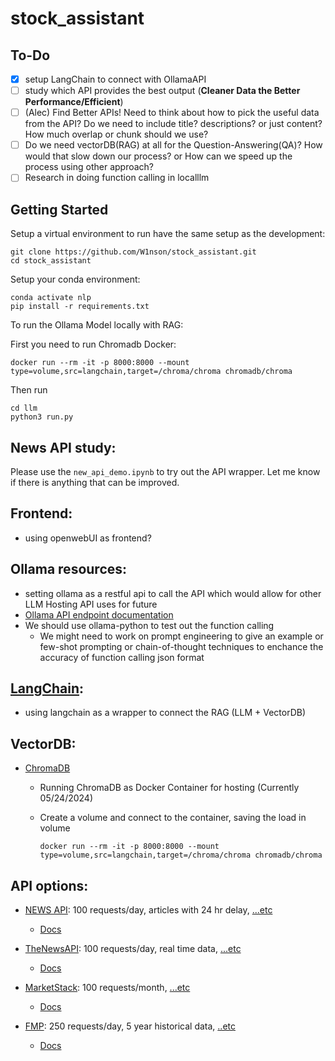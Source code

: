 # stock_assistant


## To-Do
- [x] setup LangChain to connect with OllamaAPI
- [ ] study which API provides the best output (**Cleaner Data the Better Performance/Efficient**)
- [ ] (Alec) Find Better APIs! Need to think about how to pick the useful data from the API? Do we need to include title? descriptions? or just content? How much overlap or chunk should we use? 
- [ ] Do we need vectorDB(RAG) at all for the Question-Answering(QA)? How would that slow down our process? or How can we speed up the process using other approach?
- [ ] Research in doing function calling in localllm 

## Getting Started 

Setup a virtual environment to run have the same setup as the development: 

```
git clone https://github.com/W1nson/stock_assistant.git
cd stock_assistant
```

Setup your conda environment: 
```
conda activate nlp 
pip install -r requirements.txt 
```


To run the Ollama Model locally with RAG: 

First you need to run Chromadb Docker: 
```
docker run --rm -it -p 8000:8000 --mount type=volume,src=langchain,target=/chroma/chroma chromadb/chroma
``` 

Then run 
```
cd llm 
python3 run.py 
```


## News API study: 
Please use the `new_api_demo.ipynb` to try out the API wrapper. 
Let me know if there is anything that can be improved. 

## Frontend: 
- using openwebUI as frontend?

## Ollama resources: 
- setting ollama as a restful api to call the API which would allow for other LLM Hosting API uses for future 
- [Ollama API endpoint documentation](https://github.com/ollama/ollama/blob/main/docs/api.md)
- We should use ollama-python to test out the function calling 
	- We might need to work on prompt engineering to give an example or few-shot prompting or chain-of-thought techniques to enchance the accuracy of function calling json format

## [LangChain](https://github.com/langchain-ai/langchain): 
- using langchain as a wrapper to connect the RAG (LLM + VectorDB)


## VectorDB: 
- [ChromaDB](https://docs.trychroma.com/)
	- Running ChromaDB as Docker Container for hosting (Currently 05/24/2024)
	- Create a volume and connect to the container, saving the load in volume

		```docker run --rm -it -p 8000:8000 --mount type=volume,src=langchain,target=/chroma/chroma chromadb/chroma```

## API options: 

- [NEWS API](https://newsapi.org/): 100 requests/day, articles with 24 hr delay, [...etc](https://newsapi.org/pricing)
	- [Docs](https://newsapi.org/docs)

- [TheNewsAPI](https://www.thenewsapi.com/): 100 requests/day, real time data, [...etc](https://www.thenewsapi.com/pricing)
	- [Docs](https://www.thenewsapi.com/documentation)

- [MarketStack](https://marketstack.com/): 100 requests/month, [...etc](https://marketstack.com/product)
	- [Docs](https://marketstack.com/documentation)

- [FMP](https://site.financialmodelingprep.com/): 250 requests/day, 5 year historical data, [..etc](https://site.financialmodelingprep.com/developer/docs/pricing)
	- [Docs](https://site.financialmodelingprep.com/developer/docs)